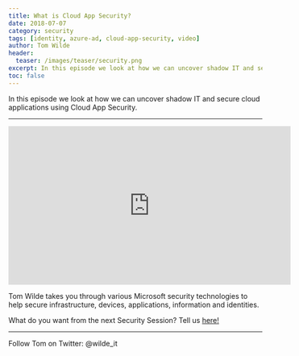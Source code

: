 ```yaml
---
title: What is Cloud App Security?
date: 2018-07-07
category: security
tags: [identity, azure-ad, cloud-app-security, video]
author: Tom Wilde
header:
  teaser: /images/teaser/security.png
excerpt: In this episode we look at how we can uncover shadow IT and secure cloud applications using Cloud App Security.
toc: false
---
```


In this episode we look at how we can uncover shadow IT and secure cloud applications using Cloud App Security.

----------

<iframe width="560" height="315" src="https://www.youtube.com/embed/e39fhloXoyM" frameborder="0" allow="autoplay; encrypted-media" allowfullscreen></iframe>

Tom Wilde takes you through various Microsoft security technologies to help secure infrastructure, devices, applications, information and identities. 

What do you want from the next Security Session? Tell us [here!](http://aka.ms/SecuritySessionVote)

----------

Follow Tom on Twitter: @wilde_it   